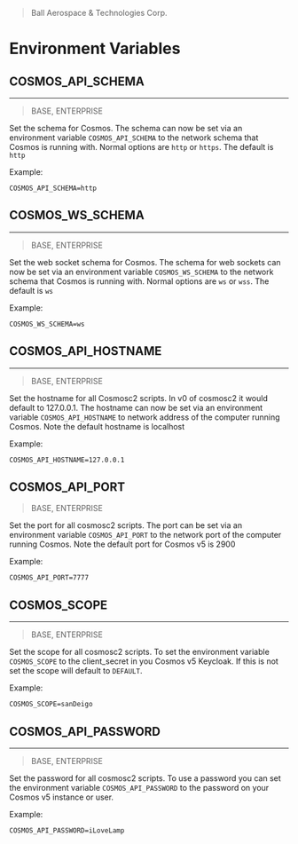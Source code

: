 
> Ball Aerospace & Technologies Corp.

# Environment Variables

## COSMOS_API_SCHEMA

---

> BASE, ENTERPRISE

Set the schema for Cosmos. The schema can now be set via an environment variable `COSMOS_API_SCHEMA` to the network schema that Cosmos is running with. Normal options are `http` or `https`. The default is `http`

Example:

```
COSMOS_API_SCHEMA=http
```

## COSMOS_WS_SCHEMA

---

> BASE, ENTERPRISE

Set the web socket schema for Cosmos. The schema for web sockets can now be set via an environment variable `COSMOS_WS_SCHEMA` to the network schema that Cosmos is running with. Normal options are `ws` or `wss`. The default is `ws`

Example:

```
COSMOS_WS_SCHEMA=ws
```

## COSMOS_API_HOSTNAME

---

> BASE, ENTERPRISE

Set the hostname for all Cosmosc2 scripts. In v0 of cosmosc2 it would default to 127.0.0.1. The hostname can now be set via an environment variable `COSMOS_API_HOSTNAME` to network address of the computer running Cosmos. Note the default hostname is localhost

Example:

```
COSMOS_API_HOSTNAME=127.0.0.1
```

## COSMOS_API_PORT

> BASE, ENTERPRISE

Set the port for all cosmosc2 scripts. The port can be set via an environment variable `COSMOS_API_PORT` to the network port of the computer running Cosmos. Note the default port for Cosmos v5 is 2900

Example:

```
COSMOS_API_PORT=7777
```

## COSMOS_SCOPE

---

> BASE, ENTERPRISE

Set the scope for all cosmosc2 scripts. To set the environment variable `COSMOS_SCOPE` to the client_secret in you Cosmos v5 Keycloak. If this is not set the scope will default to `DEFAULT`.

Example:

```
COSMOS_SCOPE=sanDeigo
```

## COSMOS_API_PASSWORD

---

> BASE, ENTERPRISE

Set the password for all cosmosc2 scripts. To use a password you can set the environment variable `COSMOS_API_PASSWORD` to the password on your Cosmos v5 instance or user.

Example:

```
COSMOS_API_PASSWORD=iLoveLamp
```
